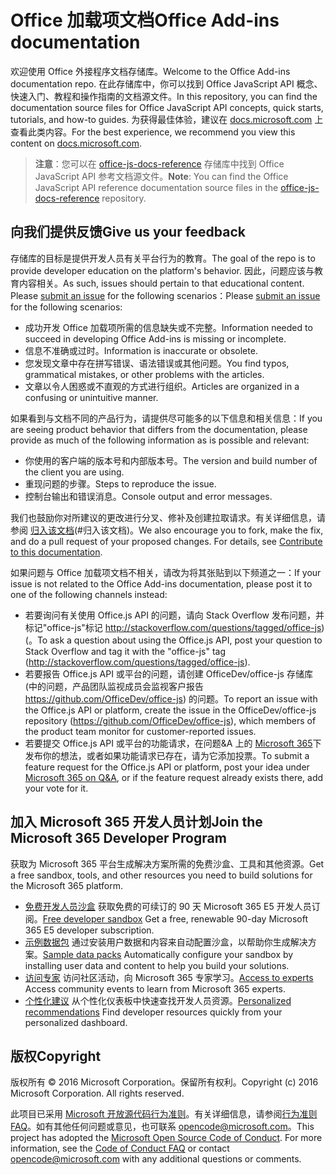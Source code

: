 # <a name="office-add-ins-documentation"></a><span data-ttu-id="ca190-101">Office 加载项文档</span><span class="sxs-lookup"><span data-stu-id="ca190-101">Office Add-ins documentation</span></span>

<span data-ttu-id="ca190-102">欢迎使用 Office 外接程序文档存储库。</span><span class="sxs-lookup"><span data-stu-id="ca190-102">Welcome to the Office Add-ins documentation repo.</span></span> <span data-ttu-id="ca190-103">在此存储库中，你可以找到 Office JavaScript API 概念、快速入门、教程和操作指南的文档源文件。</span><span class="sxs-lookup"><span data-stu-id="ca190-103">In this repository, you can find the documentation source files for Office JavaScript API concepts, quick starts, tutorials, and how-to guides.</span></span> <span data-ttu-id="ca190-104">为获得最佳体验，建议在 [docs.microsoft.com](https://docs.microsoft.com/office/dev/add-ins) 上查看此类内容。</span><span class="sxs-lookup"><span data-stu-id="ca190-104">For the best experience, we recommend you view this content on [docs.microsoft.com](https://docs.microsoft.com/office/dev/add-ins).</span></span>

> <span data-ttu-id="ca190-105">**注意**：您可以在 [office-js-docs-reference](https://github.com/OfficeDev/office-js-docs-reference) 存储库中找到 Office JavaScript API 参考文档源文件。</span><span class="sxs-lookup"><span data-stu-id="ca190-105">**Note**: You can find the Office JavaScript API reference documentation source files in the [office-js-docs-reference](https://github.com/OfficeDev/office-js-docs-reference) repository.</span></span>

## <a name="give-us-your-feedback"></a><span data-ttu-id="ca190-106">向我们提供反馈</span><span class="sxs-lookup"><span data-stu-id="ca190-106">Give us your feedback</span></span>

<span data-ttu-id="ca190-107">存储库的目标是提供开发人员有关平台行为的教育。</span><span class="sxs-lookup"><span data-stu-id="ca190-107">The goal of the repo is to provide developer education on the platform's behavior.</span></span> <span data-ttu-id="ca190-108">因此，问题应该与教育内容相关。</span><span class="sxs-lookup"><span data-stu-id="ca190-108">As such, issues should pertain to that educational content.</span></span> <span data-ttu-id="ca190-109">Please [submit an issue](https://github.com/OfficeDev/office-js-docs-pr/issues) for the following scenarios：</span><span class="sxs-lookup"><span data-stu-id="ca190-109">Please [submit an issue](https://github.com/OfficeDev/office-js-docs-pr/issues) for the following scenarios:</span></span>

- <span data-ttu-id="ca190-110">成功开发 Office 加载项所需的信息缺失或不完整。</span><span class="sxs-lookup"><span data-stu-id="ca190-110">Information needed to succeed in developing Office Add-ins is missing or incomplete.</span></span>
- <span data-ttu-id="ca190-111">信息不准确或过时。</span><span class="sxs-lookup"><span data-stu-id="ca190-111">Information is inaccurate or obsolete.</span></span>
- <span data-ttu-id="ca190-112">您发现文章中存在拼写错误、语法错误或其他问题。</span><span class="sxs-lookup"><span data-stu-id="ca190-112">You find typos, grammatical mistakes, or other problems with the articles.</span></span>
- <span data-ttu-id="ca190-113">文章以令人困惑或不直观的方式进行组织。</span><span class="sxs-lookup"><span data-stu-id="ca190-113">Articles are organized in a confusing or unintuitive manner.</span></span>

<span data-ttu-id="ca190-114">如果看到与文档不同的产品行为，请提供尽可能多的以下信息和相关信息：</span><span class="sxs-lookup"><span data-stu-id="ca190-114">If you are seeing product behavior that differs from the documentation, please provide as much of the following information as is possible and relevant:</span></span>

- <span data-ttu-id="ca190-115">你使用的客户端的版本号和内部版本号。</span><span class="sxs-lookup"><span data-stu-id="ca190-115">The version and build number of the client you are using.</span></span>
- <span data-ttu-id="ca190-116">重现问题的步骤。</span><span class="sxs-lookup"><span data-stu-id="ca190-116">Steps to reproduce the issue.</span></span>
- <span data-ttu-id="ca190-117">控制台输出和错误消息。</span><span class="sxs-lookup"><span data-stu-id="ca190-117">Console output and error messages.</span></span>

<span data-ttu-id="ca190-p103">我们也鼓励你对所建议的更改进行分叉、修补及创建拉取请求。有关详细信息，请参阅 [归入该文档](Contributing.md)(#归入该文档)。</span><span class="sxs-lookup"><span data-stu-id="ca190-p103">We also encourage you to fork, make the fix, and do a pull request of your proposed changes. For details, see [Contribute to this documentation](Contributing.md).</span></span>

<span data-ttu-id="ca190-120">如果问题与 Office 加载项文档不相关，请改为将其张贴到以下频道之一：</span><span class="sxs-lookup"><span data-stu-id="ca190-120">If your issue is not related to the Office Add-ins documentation, please post it to one of the following channels instead:</span></span>

- <span data-ttu-id="ca190-121">若要询问有关使用 Office.js API 的问题，请向 Stack Overflow 发布问题，并标记"office-js"标记 http://stackoverflow.com/questions/tagged/office-js) (。</span><span class="sxs-lookup"><span data-stu-id="ca190-121">To ask a question about using the Office.js API, post your question to Stack Overflow and tag it with the "office-js" tag (http://stackoverflow.com/questions/tagged/office-js).</span></span>
- <span data-ttu-id="ca190-122">若要报告 Office.js API 或平台的问题，请创建 OfficeDev/office-js 存储库 (中的问题，产品团队监视成员会监视客户报告 https://github.com/OfficeDev/office-js) 的问题。</span><span class="sxs-lookup"><span data-stu-id="ca190-122">To report an issue with the Office.js API or platform, create the issue in the OfficeDev/office-js repository (https://github.com/OfficeDev/office-js), which members of the product team monitor for customer-reported issues.</span></span>
- <span data-ttu-id="ca190-123">若要提交 Office.js API 或平台的功能请求，在问题&A 上的 [Microsoft 365](https://docs.microsoft.com/answers/products/m365)下发布你的想法，或者如果功能请求已存在，请为它添加投票。</span><span class="sxs-lookup"><span data-stu-id="ca190-123">To submit a feature request for the Office.js API or platform, post your idea under [Microsoft 365 on Q&A](https://docs.microsoft.com/answers/products/m365), or if the feature request already exists there, add your vote for it.</span></span>

## <a name="join-the-microsoft-365-developer-program"></a><span data-ttu-id="ca190-124">加入 Microsoft 365 开发人员计划</span><span class="sxs-lookup"><span data-stu-id="ca190-124">Join the Microsoft 365 Developer Program</span></span>

<span data-ttu-id="ca190-125">获取为 Microsoft 365 平台生成解决方案所需的免费沙盒、工具和其他资源。</span><span class="sxs-lookup"><span data-stu-id="ca190-125">Get a free sandbox, tools, and other resources you need to build solutions for the Microsoft 365 platform.</span></span>

- <span data-ttu-id="ca190-126">[免费开发人员沙盒](https://developer.microsoft.com/microsoft-365/dev-program#Subscription) 获取免费的可续订的 90 天 Microsoft 365 E5 开发人员订阅。</span><span class="sxs-lookup"><span data-stu-id="ca190-126">[Free developer sandbox](https://developer.microsoft.com/microsoft-365/dev-program#Subscription) Get a free, renewable 90-day Microsoft 365 E5 developer subscription.</span></span>
- <span data-ttu-id="ca190-127">[示例数据包](https://developer.microsoft.com/microsoft-365/dev-program#Sample) 通过安装用户数据和内容来自动配置沙盒，以帮助你生成解决方案。</span><span class="sxs-lookup"><span data-stu-id="ca190-127">[Sample data packs](https://developer.microsoft.com/microsoft-365/dev-program#Sample) Automatically configure your sandbox by installing user data and content to help you build your solutions.</span></span>
- <span data-ttu-id="ca190-128">[访问专家](https://developer.microsoft.com/microsoft-365/dev-program#Experts) 访问社区活动，向 Microsoft 365 专家学习。</span><span class="sxs-lookup"><span data-stu-id="ca190-128">[Access to experts](https://developer.microsoft.com/microsoft-365/dev-program#Experts) Access community events to learn from Microsoft 365 experts.</span></span>
- <span data-ttu-id="ca190-129">[个性化建议](https://developer.microsoft.com/microsoft-365/dev-program#Recommendations) 从个性化仪表板中快速查找开发人员资源。</span><span class="sxs-lookup"><span data-stu-id="ca190-129">[Personalized recommendations](https://developer.microsoft.com/microsoft-365/dev-program#Recommendations) Find developer resources quickly from your personalized dashboard.</span></span>


## <a name="copyright"></a><span data-ttu-id="ca190-130">版权</span><span class="sxs-lookup"><span data-stu-id="ca190-130">Copyright</span></span>

<span data-ttu-id="ca190-p104">版权所有 © 2016 Microsoft Corporation。保留所有权利。</span><span class="sxs-lookup"><span data-stu-id="ca190-p104">Copyright (c) 2016 Microsoft Corporation. All rights reserved.</span></span>


<span data-ttu-id="ca190-p105">此项目已采用 [Microsoft 开放源代码行为准则](https://opensource.microsoft.com/codeofconduct/)。有关详细信息，请参阅[行为准则 FAQ](https://opensource.microsoft.com/codeofconduct/faq/)。如有其他任何问题或意见，也可联系 [opencode@microsoft.com](mailto:opencode@microsoft.com)。</span><span class="sxs-lookup"><span data-stu-id="ca190-p105">This project has adopted the [Microsoft Open Source Code of Conduct](https://opensource.microsoft.com/codeofconduct/). For more information, see the [Code of Conduct FAQ](https://opensource.microsoft.com/codeofconduct/faq/) or contact [opencode@microsoft.com](mailto:opencode@microsoft.com) with any additional questions or comments.</span></span>
